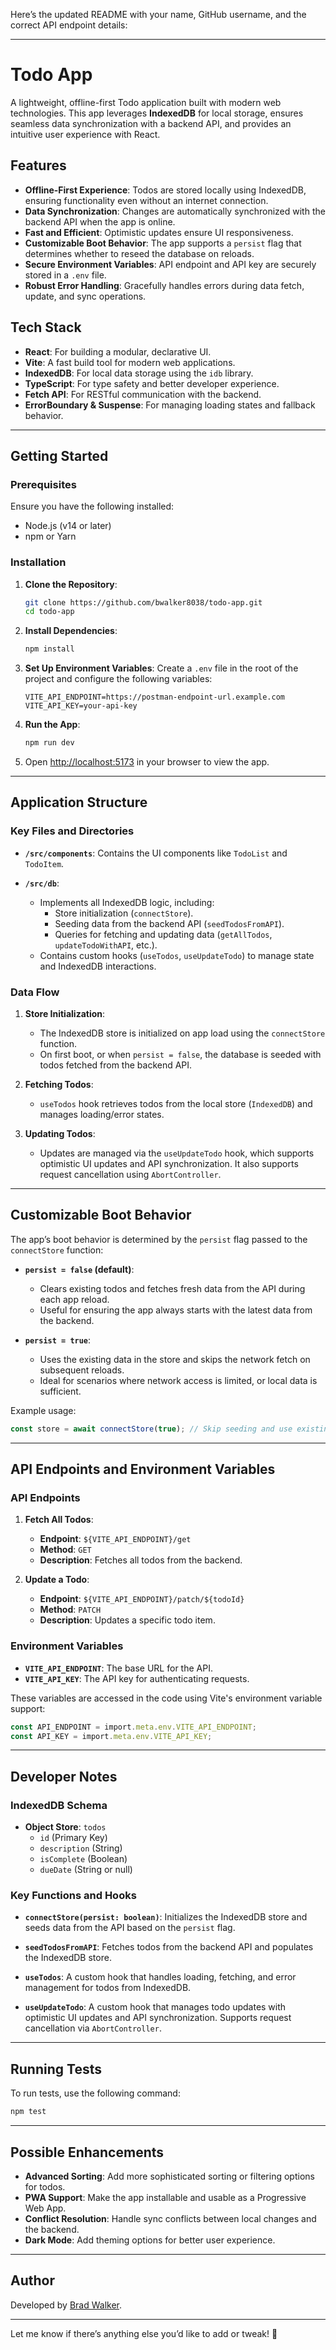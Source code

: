 Here’s the updated README with your name, GitHub username, and the correct API endpoint details:

---

# Todo App

A lightweight, offline-first Todo application built with modern web technologies. This app leverages **IndexedDB** for local storage, ensures seamless data synchronization with a backend API, and provides an intuitive user experience with React.

## Features

- **Offline-First Experience**: Todos are stored locally using IndexedDB, ensuring functionality even without an internet connection.
- **Data Synchronization**: Changes are automatically synchronized with the backend API when the app is online.
- **Fast and Efficient**: Optimistic updates ensure UI responsiveness.
- **Customizable Boot Behavior**: The app supports a `persist` flag that determines whether to reseed the database on reloads.
- **Secure Environment Variables**: API endpoint and API key are securely stored in a `.env` file.
- **Robust Error Handling**: Gracefully handles errors during data fetch, update, and sync operations.

## Tech Stack

- **React**: For building a modular, declarative UI.
- **Vite**: A fast build tool for modern web applications.
- **IndexedDB**: For local data storage using the `idb` library.
- **TypeScript**: For type safety and better developer experience.
- **Fetch API**: For RESTful communication with the backend.
- **ErrorBoundary & Suspense**: For managing loading states and fallback behavior.

---

## Getting Started

### Prerequisites

Ensure you have the following installed:

- Node.js (v14 or later)
- npm or Yarn

### Installation

1. **Clone the Repository**:

   ```bash
   git clone https://github.com/bwalker8038/todo-app.git
   cd todo-app
   ```

2. **Install Dependencies**:

   ```bash
   npm install
   ```

3. **Set Up Environment Variables**:
   Create a `.env` file in the root of the project and configure the following variables:

   ```env
   VITE_API_ENDPOINT=https://postman-endpoint-url.example.com
   VITE_API_KEY=your-api-key
   ```

4. **Run the App**:

   ```bash
   npm run dev
   ```

5. Open [http://localhost:5173](http://localhost:5173) in your browser to view the app.

---

## Application Structure

### Key Files and Directories

- **`/src/components`**:
  Contains the UI components like `TodoList` and `TodoItem`.

- **`/src/db`**:
  - Implements all IndexedDB logic, including:
    - Store initialization (`connectStore`).
    - Seeding data from the backend API (`seedTodosFromAPI`).
    - Queries for fetching and updating data (`getAllTodos`, `updateTodoWithAPI`, etc.).
  - Contains custom hooks (`useTodos`, `useUpdateTodo`) to manage state and IndexedDB interactions.

### Data Flow

1. **Store Initialization**:

   - The IndexedDB store is initialized on app load using the `connectStore` function.
   - On first boot, or when `persist = false`, the database is seeded with todos fetched from the backend API.

2. **Fetching Todos**:

   - `useTodos` hook retrieves todos from the local store (`IndexedDB`) and manages loading/error states.

3. **Updating Todos**:
   - Updates are managed via the `useUpdateTodo` hook, which supports optimistic UI updates and API synchronization. It also supports request cancellation using `AbortController`.

---

## Customizable Boot Behavior

The app’s boot behavior is determined by the `persist` flag passed to the `connectStore` function:

- **`persist = false` (default)**:

  - Clears existing todos and fetches fresh data from the API during each app reload.
  - Useful for ensuring the app always starts with the latest data from the backend.

- **`persist = true`**:
  - Uses the existing data in the store and skips the network fetch on subsequent reloads.
  - Ideal for scenarios where network access is limited, or local data is sufficient.

Example usage:

```typescript
const store = await connectStore(true); // Skip seeding and use existing data
```

---

## API Endpoints and Environment Variables

### API Endpoints

1. **Fetch All Todos**:

   - **Endpoint**: `${VITE_API_ENDPOINT}/get`
   - **Method**: `GET`
   - **Description**: Fetches all todos from the backend.

2. **Update a Todo**:
   - **Endpoint**: `${VITE_API_ENDPOINT}/patch/${todoId}`
   - **Method**: `PATCH`
   - **Description**: Updates a specific todo item.

### Environment Variables

- **`VITE_API_ENDPOINT`**:
  The base URL for the API.
- **`VITE_API_KEY`**:
  The API key for authenticating requests.

These variables are accessed in the code using Vite's environment variable support:

```typescript
const API_ENDPOINT = import.meta.env.VITE_API_ENDPOINT;
const API_KEY = import.meta.env.VITE_API_KEY;
```

---

## Developer Notes

### IndexedDB Schema

- **Object Store**: `todos`
  - `id` (Primary Key)
  - `description` (String)
  - `isComplete` (Boolean)
  - `dueDate` (String or null)

### Key Functions and Hooks

- **`connectStore(persist: boolean)`**:
  Initializes the IndexedDB store and seeds data from the API based on the `persist` flag.

- **`seedTodosFromAPI`**:
  Fetches todos from the backend API and populates the IndexedDB store.

- **`useTodos`**:
  A custom hook that handles loading, fetching, and error management for todos from IndexedDB.

- **`useUpdateTodo`**:
  A custom hook that manages todo updates with optimistic UI updates and API synchronization. Supports request cancellation via `AbortController`.

---

## Running Tests

To run tests, use the following command:

```bash
npm test
```

---

## Possible Enhancements

- **Advanced Sorting**: Add more sophisticated sorting or filtering options for todos.
- **PWA Support**: Make the app installable and usable as a Progressive Web App.
- **Conflict Resolution**: Handle sync conflicts between local changes and the backend.
- **Dark Mode**: Add theming options for better user experience.

---

## Author

Developed by [Brad Walker](https://github.com/bwalker8038).

---

Let me know if there’s anything else you’d like to add or tweak! 🚀

